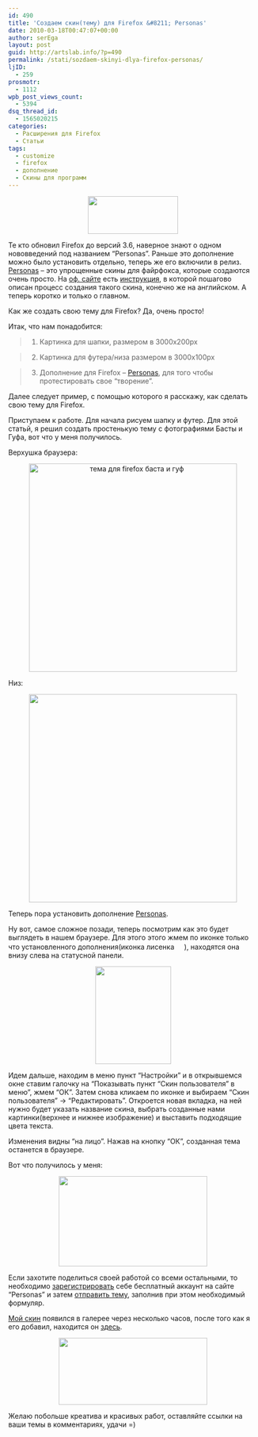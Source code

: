 ```yaml
---
id: 490
title: 'Создаем скин(тему) для Firefox &#8211; Personas'
date: 2010-03-18T00:47:07+00:00
author: serEga
layout: post
guid: http://artslab.info/?p=490
permalink: /stati/sozdaem-skinyi-dlya-firefox-personas/
ljID:
  - 259
prosmotr:
  - 1112
wpb_post_views_count:
  - 5394
dsq_thread_id:
  - 1565020215
categories:
  - Расширения для Firefox
  - Статьи
tags:
  - customize
  - firefox
  - дополнение
  - Скины для программ
---
```

<p style="text-align: center;">
  <img title="pers" src="http://artslab.info/wp-content/uploads/pers.jpg" alt="" width="182" height="76" />
</p>

Те кто обновил Firefox до версий 3.6, наверное знают о одном нововведений под названием &#8220;Personas&#8221;. Раньше это дополнение можно было установить отдельно, теперь же его включили в релиз. <a href="https://www.getpersonas.com/en-US/" target="_blank">Personas</a> &#8211; это упрощенные скины для файрфокса, которые создаются очень просто. На <a href="https://www.getpersonas.com/en-US/" target="_blank">оф. сайте</a> есть <a href="https://www.getpersonas.com/en-US/upload" target="_blank">инструкция</a>, в которой пошагово описан процесс создания такого скина, конечно же на английском. А теперь коротко и только о главном. 

Как же создать свою тему для Firefox? Да, очень просто!

Итак, что нам понадобится:

> 1. Картинка для шапки, размером в 3000x200px
  
> 2. Картинка для футера/низа размером в 3000x100px
  
> 3. Дополнение для Firefox &#8211; <a href="https://addons.mozilla.org/ru/firefox/addon/10900" target="_blank">Personas</a>, для того чтобы протестировать свое &#8220;творение&#8221;.

Далее следует пример, с помощью которого я расскажу, как сделать свою тему для Firefox.
  
<!--more-->

Приступаем к работе. Для начала рисуем шапку и футер. Для этой статьй, я решил создать простенькую тему с фотографиями Басты и Гуфа, вот что у меня получилось.

Верхушка браузера:

<center>
  <a href="http://artslab.info/wp-content/uploads/basta_guf.jpg"><img src="http://artslab.info/wp-content/uploads/basta_guf-300x20.jpg" alt="тема для firefox баста и гуф" title="basta_guf" width="420" class="alignnone size-medium wp-image-744" srcset="http://img.artslab.info/basta_guf-300x20.jpg 300w, http://img.artslab.info/basta_guf-1024x68.jpg 1024w" sizes="(max-width: 300px) 100vw, 300px" /></a>
</center>

Низ:

<center>
  <a href="http://artslab.info/wp-content/uploads/basta_guf_footer.jpg"><img src="http://artslab.info/wp-content/uploads/basta_guf_footer-300x10.jpg" alt="" title="basta_guf_footer" width="420" class="alignnone size-medium wp-image-745" srcset="http://img.artslab.info/basta_guf_footer-300x10.jpg 300w, http://img.artslab.info/basta_guf_footer-1024x34.jpg 1024w" sizes="(max-width: 300px) 100vw, 300px" /></a>
</center>

Теперь пора установить дополнение <a href="https://addons.mozilla.org/ru/firefox/addon/10900" target="_blank">Personas</a>.

Ну вот, самое сложное позади, теперь посмотрим как это будет выглядеть в нашем браузере. Для этого этого жмем по иконке только что установленного дополнения(иконка лисенка [<img src="http://artslab.info/wp-content/uploads/personas_icon.jpg" alt="" title="personas_icon" width="16" height="16" class="alignnone size-full wp-image-746" />](http://artslab.info/wp-content/uploads/personas_icon.jpg)), находятся она внизу слева на статусной панели.

<p style="text-align: center;">
  <a href="http://artslab.info/wp-content/uploads/personas_conf.gif"><img class="size-medium wp-image-493" title="personas_conf" src="http://artslab.info/wp-content/uploads/personas_conf-233x300.gif" alt="" width="153" height="197" srcset="http://img.artslab.info/personas_conf-233x300.gif 233w, http://img.artslab.info/personas_conf.gif 330w" sizes="(max-width: 153px) 100vw, 153px" /></a>
</p>

Идем дальше, находим в меню пункт &#8220;Настройки&#8221; и в открывшемся окне ставим галочку на &#8220;Показывать пункт &#8220;Скин пользователя&#8221; в меню&#8221;, жмем &#8220;ОК&#8221;. Затем снова кликаем по иконке и выбираем &#8220;Скин пользователя&#8221; -> &#8220;Редактировать&#8221;. Откроется новая вкладка, на ней нужно будет указать название скина, выбрать созданные нами картинки(верхнее и нижнее изображение) и выставить подходящие цвета текста. 

Изменения видны &#8220;на лицо&#8221;. Нажав на кнопку &#8220;ОК&#8221;, созданная тема останется в браузере.

Вот что получилось у меня:
  


<center>
  <a href="http://artslab.info/wp-content/uploads/basta_guf_firefox_theme.jpg"><img src="http://artslab.info/wp-content/uploads/basta_guf_firefox_theme-300x182.jpg" alt="" title="basta_guf_firefox_theme" width="300" height="182" class="alignnone size-medium wp-image-747" srcset="http://img.artslab.info/basta_guf_firefox_theme-300x182.jpg 300w, http://img.artslab.info/basta_guf_firefox_theme-1024x621.jpg 1024w" sizes="(max-width: 300px) 100vw, 300px" /></a>
</center>

Если захотите поделиться своей работой со всеми остальными, то необходимо <a href="https://www.getpersonas.com/en-US/signin" target="_blank">зарегистрировать</a> себе бесплатный аккаунт на сайте &#8220;Personas&#8221; и затем <a href="https://www.getpersonas.com/en-US/demo_create_4" target="_blank">отправить тему</a>, заполнив при этом необходимый формуляр.

[Мой скин](https://www.getpersonas.com/en-US/persona/349446) появился в галерее через несколько часов, после того как я его добавил, находится он [здесь](https://www.getpersonas.com/en-US/persona/349446).

<center>
  <a href="http://artslab.info/wp-content/uploads/basta_guf_firefox.jpg"><img src="http://artslab.info/wp-content/uploads/basta_guf_firefox-300x135.jpg" alt="" title="basta_guf_firefox" width="300" height="135" class="alignnone size-medium wp-image-761" /></a>
</center>

Желаю побольше креатива и красивых работ, оставляйте ссылки на ваши темы в комментариях, удачи =)